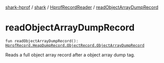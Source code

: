 [shark-hprof](../../index.md) / [shark](../index.md) / [HprofRecordReader](index.md) / [readObjectArrayDumpRecord](./read-object-array-dump-record.md)

# readObjectArrayDumpRecord

`fun readObjectArrayDumpRecord(): `[`HprofRecord.HeapDumpRecord.ObjectRecord.ObjectArrayDumpRecord`](../-hprof-record/-heap-dump-record/-object-record/-object-array-dump-record/index.md)

Reads a full object array record after a object array dump tag.

